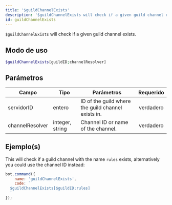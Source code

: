 ```yaml
---
title: '$guildChannelExists'
description: '$guildChannelExists will check if a given guild channel exists.'
id: guildChannelExists
---
```


`$guildChannelExists` will check if a given guild channel exists.

## Modo de uso

```php
$guildChannelExists[guildID;channelResolver]
```

## Parámetros

| Campo           | Tipo            | Parámetros                                         | Requerido |
| --------------- | --------------- | -------------------------------------------------- |:---------:|
| servidorID      | entero          | ID of the guild where the guild channel exists in. | verdadero |
| channelResolver | integer, string | Channel ID or name of the channel.                 | verdadero |

## Ejemplo(s)

This will check if a guild channel with the name `rules` exists, alternatively you could use the channel ID instead:

```javascript
bot.command({
    name: 'guildChannelExists',
    code: `
  $guildChannelExists[$guildID;rules]
  `
});
```
